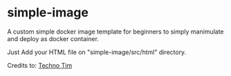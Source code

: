 # simple-image

A custom simple docker image template for beginners to simply manimulate and deploy as docker container.

Just Add your HTML file on "simple-image/src/html" directory.

Credits to: <a href="https://www.youtube.com/@TechnoTim">Techno Tim</a>